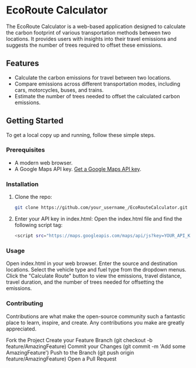 # EcoRoute Calculator

The EcoRoute Calculator is a web-based application designed to calculate the carbon footprint of various transportation methods between two locations. It provides users with insights into their travel emissions and suggests the number of trees required to offset these emissions.

## Features

- Calculate the carbon emissions for travel between two locations.
- Compare emissions across different transportation modes, including cars, motorcycles, buses, and trains.
- Estimate the number of trees needed to offset the calculated carbon emissions.

## Getting Started

To get a local copy up and running, follow these simple steps.

### Prerequisites

- A modern web browser.
- A Google Maps API key. [Get a Google Maps API key](https://developers.google.com/maps/documentation/javascript/get-api-key).

### Installation

1. Clone the repo:
   ```sh
   git clone https://github.com/your_username_/EcoRouteCalculator.git
2. Enter your API key in index.html: Open the index.html file and find the following script tag:
    ```sh
   <script src="https://maps.googleapis.com/maps/api/js?key=YOUR_API_KEY&callback=initMap&libraries=&v=weekly" defer></script> #Replace YOUR_API_KEY with your Google Maps API key.

###   Usage
Open index.html in your web browser.
Enter the source and destination locations.
Select the vehicle type and fuel type from the dropdown menus.
Click the "Calculate Route" button to view the emissions, travel distance, travel duration, and the number of trees needed for offsetting the emissions.

### Contributing
Contributions are what make the open-source community such a fantastic place to learn, inspire, and create. Any contributions you make are greatly appreciated.

Fork the Project
Create your Feature Branch (git checkout -b feature/AmazingFeature)
Commit your Changes (git commit -m 'Add some AmazingFeature')
Push to the Branch (git push origin feature/AmazingFeature)
Open a Pull Request

